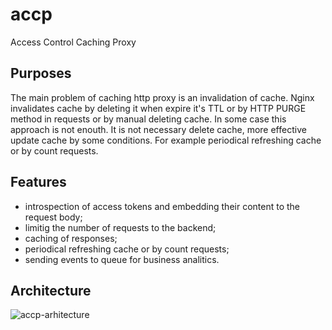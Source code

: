 # accp
Access Control Caching Proxy

## Purposes
The main problem of caching http proxy is an invalidation of cache.
Nginx invalidates cache by deleting it when expire it's TTL or by HTTP PURGE method in requests or by manual deleting cache.
In some case this approach is not enouth. It is not necessary delete cache, more effective update cache
by some conditions. For example periodical refreshing cache or by count requests.

## Features
* introspection of access tokens and embedding their content to the request body;
* limitig the number of requests to the backend;
* caching of responses;
* periodical refreshing cache or by count requests;
* sending events to queue for business analitics.

## Architecture
![accp-arhitecture](http://www.plantuml.com/plantuml/proxy?cache=no&src=https://raw.githubusercontent.com/soldatov-s/accp/alfa/doc/accp.puml?token=ALAUH2DWQLAWV54PN5ECZBK7WAKOA)